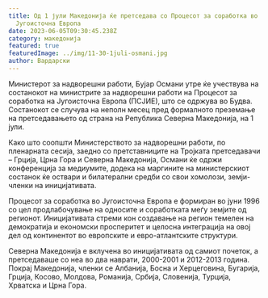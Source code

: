 ```yaml
---
title: Од 1 јули Македонија ќе претседава со Процесот за соработка во
  Југоисточна Европа
date: 2023-06-05T09:30:45.238Z
category: македонија
featured: true
featuredImage: ../img/11-30-1juli-osmani.jpg
author: Вардарски
---
```

<!--StartFragment-->

Министерот за надворешни работи, Бујар Османи утре ќе учествува на состанокот на министрите за надворешни работи на Процесот за соработка на Југоисточна Европа (ПСЈИЕ), што се одржува во Будва. Состанокот се случува на неполн месец пред формалното преземање на претседавањето од страна на Република Северна Македонија, на 1 јули.

Како што соопшти Министерството за надворешни работи, по пленарната сесија, заедно со претставниците на Тројката претседавачи – Грција, Црна Гора и Северна Македонија, Османи ќе одржи конференција за медиумите, додека на маргините на министерскиот состанок ќе оствари и билатерални средби со свои хомолози, земји-членки на иницијативата.

Процесот за соработка во Југоисточна Европа е формиран во јуни 1996 со цел продлабочување на односите и соработката меѓу земјите од регионот. Иницијативата стреми кон создавање на регион темелен на демократија и економски просперитет и целосна интеграција на овој дел од континентот во европските и евро-атлантските структури.

Северна Македонија е вклучена во иницијативата од самиот почеток, а претседаваше со неа во два наврати, 2000-2001 и 2012-2013 година. Покрај Македонија, членки се Албанија, Босна и Херцеговина, Бугарија, Грција, Косово, Молдова, Романија, Србија, Словенија, Турција, Хрватска и Црна Гора.

<!--EndFragment-->
